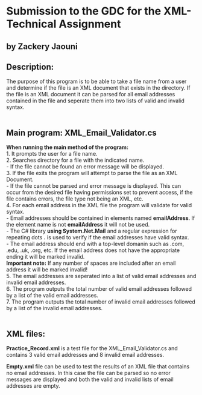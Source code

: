 # Submission to the GDC for the XML-Technical Assignment 
## by Zackery Jaouni
## Description:
The purpose of this program is to be able to take a file name from a user and determine if the file is an XML document that exists in the directory.  If the file is an XML document it can be parsed for all email addresses contained in the file and seperate them into two lists of valid and invalid syntax.<br> <br>
## Main program: XML_Email_Validator.cs<br>
**When running the main method of the program:**<br>
    1. It prompts the user for a file name.<br>
    2. Searches directory for a file with the indicated name.<br>
        - If the file cannot be found an error message will be displayed.<br>
    3. If the file exits the program will attempt to parse the file as an XML Document.<br>
         - If the file cannot be parsed and error message is displayed. This can occur from the desired file having permissions set to prevent access, if the file contains errors, the file type not being an XML, etc.<br>
    4. For each email address in the XML file the program will validate for valid syntax.<br>
        - Email addresses should be contained in elements named **emailAddress**.  If the element name is not **emailAddress** it will not be used.<br>
        - The C# library **using System.Net.Mail** and a regular expression for repeating dots **.** is used to verify if the email addresses have valid syntax.<br>
        - The email address should end with a top-level domanin such as .com, .edu, .uk, .org, etc. If the email address does not have the appropriate ending it will be marked invalid.<br> 
        **Important note:** If any number of spaces are included after an email address it will be marked invalid!<br>
    5. The email addresses are seperated into a list of valid email addresses and invalid email addresses.<br>
    6. The program outputs the total number of valid email addresses followed by a list of the valid email addresses.<br>
    7. The program outputs the total number of invalid email addresses followed by a list of the invalid email addresses.<br> <br>

## XML files:
**Practice_Record.xml** is a test file for the XML_Email_Validator.cs and contains 3 valid email addresses and 8 invalid email addresses.<br>

**Empty.xml** file can be used to test the results of an XML file that contains no email addresses.  In this case the file can be parsed so no error messages are displayed and both the valid and invalid lists of email addresses are empty.